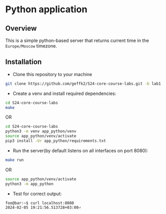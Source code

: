 # Python application

## Overview
This is a simple python-based server that returns current time in the ```Europe/Moscow``` timezone.

## Installation

* Clone this repository to your machine
```bash
git clone https://github.com/geffk2/S24-core-course-labs.git -b lab1
```

* Create a venv and install required dependencies:
```bash
cd S24-core-course-labs
make
```
OR
```bash
cd S24-core-course-labs
python3 -m venv app_python/venv
source app_python/venv/activate
pip3 install -Ur app_python/requirements.txt
```

* Run the server(by default listens on all interfaces on port 8080):
```bash
make run
```
OR
```bash
source app_python/venv/activate
python3 -m app_python
```

* Test for correct output:
```console
foo@bar:~$ curl localhost:8080
2024-02-05 19:21:56.513728+03:00⏎
```
